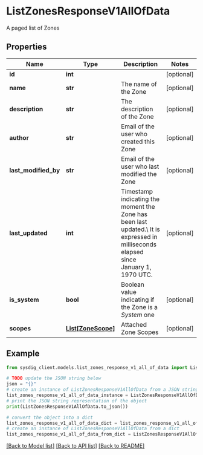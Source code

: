 # ListZonesResponseV1AllOfData

A paged list of Zones

## Properties

Name | Type | Description | Notes
------------ | ------------- | ------------- | -------------
**id** | **int** |   | [optional] 
**name** | **str** | The name of the Zone | [optional] 
**description** | **str** | The description of the Zone | [optional] 
**author** | **str** | Email of the user who created this Zone | [optional] 
**last_modified_by** | **str** | Email of the user who last modified the Zone | [optional] 
**last_updated** | **int** | Timestamp indicating the moment the Zone has been last updated.\\ It is expressed in milliseconds elapsed since January 1, 1970 UTC.  | [optional] 
**is_system** | **bool** | Boolean value indicating if the Zone is a *System* one | [optional] 
**scopes** | [**List[ZoneScope]**](ZoneScope.md) | Attached Zone Scopes | [optional] 

## Example

```python
from sysdig_client.models.list_zones_response_v1_all_of_data import ListZonesResponseV1AllOfData

# TODO update the JSON string below
json = "{}"
# create an instance of ListZonesResponseV1AllOfData from a JSON string
list_zones_response_v1_all_of_data_instance = ListZonesResponseV1AllOfData.from_json(json)
# print the JSON string representation of the object
print(ListZonesResponseV1AllOfData.to_json())

# convert the object into a dict
list_zones_response_v1_all_of_data_dict = list_zones_response_v1_all_of_data_instance.to_dict()
# create an instance of ListZonesResponseV1AllOfData from a dict
list_zones_response_v1_all_of_data_from_dict = ListZonesResponseV1AllOfData.from_dict(list_zones_response_v1_all_of_data_dict)
```
[[Back to Model list]](../README.md#documentation-for-models) [[Back to API list]](../README.md#documentation-for-api-endpoints) [[Back to README]](../README.md)


